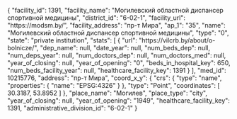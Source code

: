 {
    "facility_id": 1391,
    "facility_name": "Могилевский областной диспансер спортивной медицины",
    "district_id": "6-02-1",
    "facility_url": "https:\/\/modsm.by\/",
    "facility_address": "пр-т Мира",
    "ap_1": "35",
    "name": "Могилевский областной диспансер спортивной медицины",
    "type": "0",
    "state": "private institution",
    "stats": [
        {
            "url": "https:\/\/vilcrb.by\/about\/o-bolnicze\/",
            "dep_name": null,
            "date_year": null,
            "num_beds_dep": null,
            "num_deps_year": null,
            "num_doctors_dep": null,
            "num_doctors_med": null,
            "year_of_closing": null,
            "year_of_opening": "0",
            "beds_in_hospital_key": 650,
            "num_beds_facility_year": null,
            "healthcare_facility_key": 1391
        }
    ],
    "med_id": 10215776,
    "address": "пр-т Мира",
    "coord_x_y": {
        "crs": {
            "type": "name",
            "properties": {
                "name": "EPSG:4326"
            }
        },
        "type": "Point",
        "coordinates": [
            30.3187,
            53.8952
        ]
    },
    "place_name": "Могилев",
    "place_type": "city",
    "year_of_closing": null,
    "year_of_opening": "1949",
    "healthcare_facility_key": 1391,
    "administrative_division_id": "6-02-1"
}